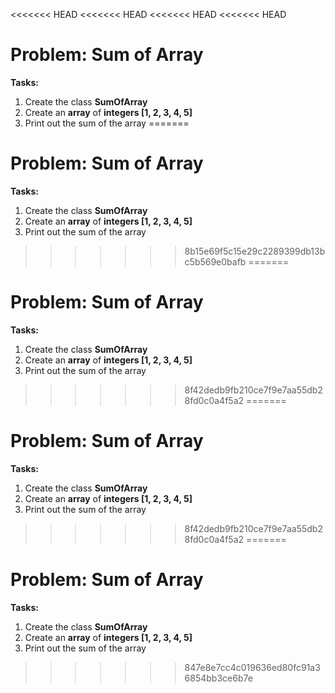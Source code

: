 <<<<<<< HEAD
<<<<<<< HEAD
<<<<<<< HEAD
<<<<<<< HEAD
# Problem: Sum of Array

**Tasks:**
1. Create the class **SumOfArray**
2. Create an **array** of **integers [1, 2, 3, 4, 5]**
3. Print out the sum of the array
=======
# Problem: Sum of Array

**Tasks:**
1. Create the class **SumOfArray**
2. Create an **array** of **integers [1, 2, 3, 4, 5]**
3. Print out the sum of the array
>>>>>>> 8b15e69f5c15e29c2289399db13bc5b569e0bafb
=======
# Problem: Sum of Array

**Tasks:**
1. Create the class **SumOfArray**
2. Create an **array** of **integers [1, 2, 3, 4, 5]**
3. Print out the sum of the array
>>>>>>> 8f42dedb9fb210ce7f9e7aa55db28fd0c0a4f5a2
=======
# Problem: Sum of Array

**Tasks:**
1. Create the class **SumOfArray**
2. Create an **array** of **integers [1, 2, 3, 4, 5]**
3. Print out the sum of the array
>>>>>>> 8f42dedb9fb210ce7f9e7aa55db28fd0c0a4f5a2
=======
# Problem: Sum of Array

**Tasks:**
1. Create the class **SumOfArray**
2. Create an **array** of **integers [1, 2, 3, 4, 5]**
3. Print out the sum of the array
>>>>>>> 847e8e7cc4c019636ed80fc91a36854bb3ce6b7e
